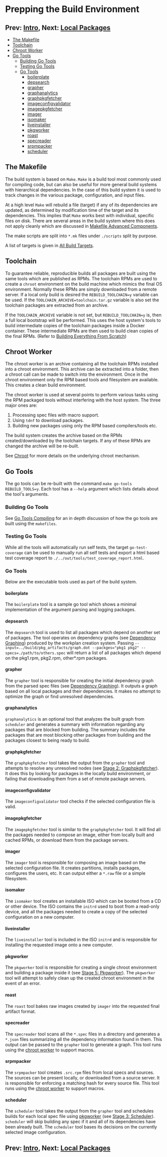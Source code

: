 Prepping the Build Environment
===
## Prev: [Intro](0_intro.md), Next: [Local Packages](2_local_packages.md)

- [The Makefile](#The-Makefile)
- [Toolchain](#Toolchain)
- [Chroot Worker](#Chroot-Worker)
- [Go Tools](#Go-Tools)
    - [Building Go Tools](#building-go-tools)
    - [Testing Go Tools](#testing-go-tools)
    - [Go Tools](#go-tools)
        - [boilerplate](#boilerplate)
        - [depsearch](#depsearch)
        - [grapher](#grapher)
        - [graphanalytics](#graphanalytics)
        - [graphpkgfetcher](#graphpkgfetcher)
        - [imageconfigvalidator](#imageconfigvalidator)
        - [imagepkgfetcher](#imagepkgfetcher)
        - [imager](#imager)
        - [isomaker](#isomaker)
        - [liveinstaller](#liveinstaller)
        - [pkgworker](#pkgworker)
        - [roast](#roast)
        - [specreader](#specreader)
        - [srpmpacker](#srpmpacker)
        - [scheduler](#scheduler)

## The Makefile

The build system is based on `Make`. `Make` is a build tool most commonly used for compiling code, but can also be useful for more general build systems with hierarchical dependencies. In the case of this build system it is used to track changes in the various package, configuration, and input files.

At a high level `Make` will rebuild a file (target) if any of its dependencies are updated, as determined by modification time of the target and its dependencies. This implies that `Make` works best with individual, specific files on disk. There are several areas in the build system where this does not apply cleanly which are discussed in [Makefile Advanced Components](5_misc.md#makefile-advanced-components).

The make scripts are split into `*.mk` files under `./scripts` split by purpose.

A list of targets is given in [All Build Targets](../building/building.md#all-build-targets).

## Toolchain
To guarantee reliable, reproducible builds all packages are built using the same tools which are published as RPMs. The toolchain RPMs are used to create a `chroot` environment on the build machine which mimics the final OS environment. Normally these RPMs are simply downloaded from a remote server. If a local only build is desired the `REBUILD_TOOLCHAIN=y` variable can be used. If the `TOOLCHAIN_ARCHIVE=toolchain.tar.gz` variable is also set the toolchain packages are extracted from an archive.

If the `TOOLCHAIN_ARCHIVE` variable is not set, but `REBUILD_TOOLCHAIN=y` is, then a full local bootstrap will be performed. This uses the host system's tools to build intermediate copies of the toolchain packages inside a Docker container. These intermediate RPMs are then used to build clean copies of the final RPMs. (Refer to [Building Everything From Scratch](../building/building.md#building-everything-from-scratch))

## Chroot Worker
The chroot worker is an archive containing all the toolchain RPMs installed into a chroot environment. This archive can be extracted into a folder, then a chroot call can be made to switch into the environment. Once in the chroot environment only the RPM based tools and filesystem are available. This creates a clean build environment.

The chroot worker is used at several points to perform various tasks using the RPM packaged tools without interfering with the host system. The three major ones are:
1) Processing spec files with macro support.
2) Using `tdnf` to download packages.
3) Building new packages using only the RPM based compilers/tools etc.

The build system creates the archive based on the RPMs created/downloaded by the toolchain targets. If any of these RPMs are changed the archive will be re-built.

See [Chroot](5_misc.md#chroot) for more details on the underlying chroot mechanism.

## Go Tools
The go tools can be re-built with the command `make go-tools REBUILD_TOOLS=y`. Each tool has a `--help` argument which lists details about the tool's arguments.

### Building Go Tools
See [Go Tools Compiling](5_misc.md#Go-Tools-Compiling) for an in depth discussion of how the go tools are built using the `makefiles`.

### Testing Go Tools
While all the tools will automatically run self tests, the target `go-test-coverage` can be used to manually run all self tests and export a html based test coverage report to `./../out/tools/test_coverage_report.html`.

### Go Tools
Below are the executable tools used as part of the build system.

#### boilerplate
The `boilerplate` tool is a sample go tool which shows a minimal implementation of the argument parsing and logging packages.

#### depsearch
The `depsearch` tool is used to list all packages which depend on another set of packages. The tool operates on dependency graphs (see [Dependency Graphing](3_package_building.md#dependency-graphing)) produced by the workplan creation system. Passing `--input=../build/pkg_artifacts/graph.dot --packges="pkg1 pkg2" --specs=./path/to/others.spec` will return a list of all packages which depend on the pkg1.rpm, pkg2.rpm, other*.rpm packages.

#### grapher
The `grapher` tool is responsible for creating the initial dependency graph from the parsed spec files (see [Dependency Graphing](3_package_building.md#dependency-graphing)). It outputs a graph based on all local packages and their dependencies. It makes no attempt to optimize the graph or find unresolved dependencies.
#### graphanalytics
`graphanalytics` is an optional tool that analyzes the built graph from `scheduler` and generates a summary with information regarding any packages that are blocked from building. The summary includes the packages that are most blocking other packages from building and the packages closest to being ready to build.
#### graphpkgfetcher
The `graphpkgfetcher` tool takes the output from the `grapher` tool and attempts to resolve any unresolved nodes (see [Stage 2: Graphpkgfetcher](3_package_building.md#stage-3-graphpkgfetcher)). It does this by looking for packages in the locally build environment, or failing that downloading them from a set of remote package servers.
#### imageconfigvalidator
The `imageconfigvalidator` tool checks if the selected configuration file is valid.
#### imagepkgfetcher
The `imagepkgfetcher` tool is similar to the `graphpkgfetcher` tool. It will find all the packages needed to compose an image, either from locally built and cached RPMs, or download them from the package servers.
#### imager
The `imager` tool is responsible for composing an image based on the selected configuration file. It creates partitions, installs packages, configures the users, etc. It can output either a `*.raw` file or a simple filesystem.
#### isomaker
The `isomaker` tool creates an installable ISO which can be booted from a CD or other device. The ISO contains the `initrd` used to boot from a read-only device, and all the packages needed to create a copy of the selected configuration on a new computer.
#### liveinstaller
The `liveinstaller` tool is included in the ISO `initrd` and is responsible for installing the requested image onto a new computer.
#### pkgworker
The `pkgworker` tool is responsible for creating a single chroot environment and building a package inside it (see [Stage 5: Pkgworker](3_package_building.md#stage-5-pkgworker)). The `pkgworker` tool will attempt to safely clean up the created chroot environment in the event of an error.
#### roast
The `roast` tool bakes raw images created by `imager` into the requested final artifact format.
#### specreader
The `specreader` tool scans all the `*.spec` files in a directory and generates a `*.json` files summarizing all the dependency information found in them. This output can be passed to the `grapher` tool to generate a graph. This tool runs using the [chroot worker](#Chroot-Worker) to support macros.
#### srpmpacker
The `srpmpacker` tool creates `.src.rpm` files from local specs and sources. The sources can be present locally, or downloaded from a source server. It is responsible for enforcing a matching hash for every source file. This tool runs using the [chroot worker](#Chroot-Worker) to support macros.
#### scheduler
The `scheduler` tool takes the output from the `grapher` tool and schedules builds for each local spec file using [pkgworker](###pkgworker) (see [Stage 3: Scheduler](3_package_building.md#stage-4-scheduler)). `scheduler` will skip building any spec if it and all of its dependencies have been already built. The `scheduler` tool bases its decisions on the currently selected image configuration.

## Prev: [Intro](0_intro.md), Next: [Local Packages](2_local_packages.md)